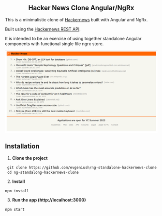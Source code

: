 <h2 align="center">Hacker News Clone Angular/NgRx</h2>

This is a minimalistic clone of [Hackernews](https://news.ycombinator.com/news) built with Angular and NgRx.

Built using the [Hackernews REST API](https://github.com/HackerNews/API).

It is intended to be an exercise of using together standalone Angular components with functional single file ngrx store.

<p align="center" margin-bottom="0">
  <img alt="Hacker News Clone" width="auto" height="auto" src="hn-screenshot.png">
</p>

## Installation

1. **Clone the project**

```
 git clone https://github.com/evgeniush/ng-standalone-hackernews-clone
 cd ng-standalong-hackernews-clone
```

2. **Install**

```
npm install
```

3. **Run the app  (http://localhost:3000)**

```
npm start
```

